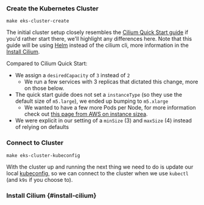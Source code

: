 
### Create the Kubernetes Cluster
`make eks-cluster-create`

The initial cluster setup closely resembles the [Cilium Quick Start guide][cilium quick start] if you'd rather start there, we'll highlight any differences here. Note that this guide will be using [Helm][helm site] instead of the cilium cli, more information in the [Install Cilium](#install-cilium).

Compared to Cilium Quick Start:
* We assign a `desiredCapacity` of `3` instead of `2`
    * We run a few services with 3 replicas that dictated this change, more on those below.
* The quick start guide does not set a `instanceType` (so they use the default size of `m5.large`), we ended up bumping to `m5.xlarge`
    * We wanted to have a few more Pods per Node, for more information check out [this page from AWS on instance sizea][amazon ec2 instance types].
* We were explicit in our setting of a `minSize` (3) and `maxSize` (4) instead of relying on defaults

### Connect to Cluster
`make eks-cluster-kubeconfig`

With the cluster up and running the next thing we need to do is update our local [kubeconfig][kubeconfig docs], so we can connect to the cluster when we use `kubectl` (and `k9s` if you choose to).

### Install Cilium {#install-cilium}



<!-- LINKS -->
[cilium quick start]: https://docs.cilium.io/en/stable/gettingstarted/k8s-install-default/
[amazon ec2 instance types]: https://aws.amazon.com/ec2/instance-types/
[kubeconfig docs]: https://kubernetes.io/docs/concepts/configuration/organize-cluster-access-kubeconfig/
[helm site]: https://helm.sh/
